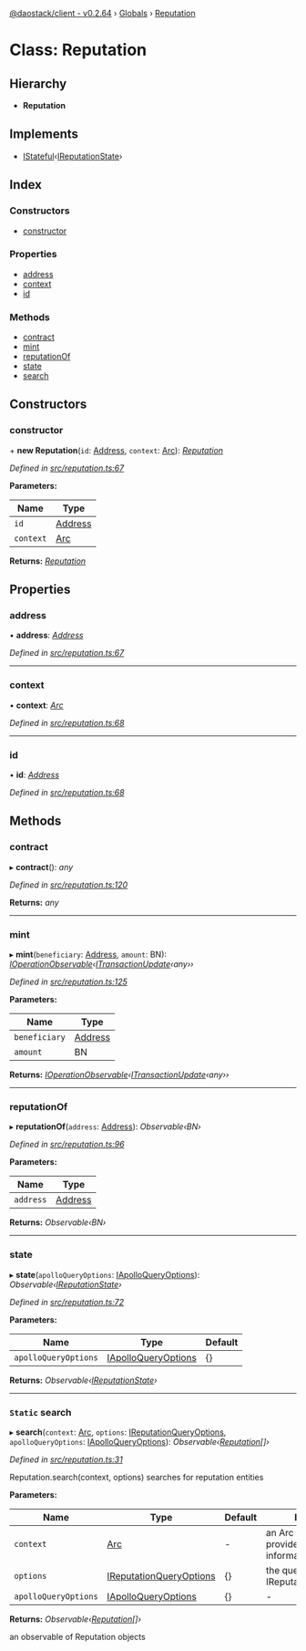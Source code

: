 [@daostack/client - v0.2.64](../README.md) › [Globals](../globals.md) › [Reputation](reputation.md)

# Class: Reputation

## Hierarchy

* **Reputation**

## Implements

* [IStateful](../interfaces/istateful.md)‹[IReputationState](../interfaces/ireputationstate.md)›

## Index

### Constructors

* [constructor](reputation.md#constructor)

### Properties

* [address](reputation.md#address)
* [context](reputation.md#context)
* [id](reputation.md#id)

### Methods

* [contract](reputation.md#contract)
* [mint](reputation.md#mint)
* [reputationOf](reputation.md#reputationof)
* [state](reputation.md#state)
* [search](reputation.md#static-search)

## Constructors

###  constructor

\+ **new Reputation**(`id`: [Address](../globals.md#address), `context`: [Arc](arc.md)): *[Reputation](reputation.md)*

*Defined in [src/reputation.ts:67](https://github.com/daostack/client/blob/b547acc/src/reputation.ts#L67)*

**Parameters:**

Name | Type |
------ | ------ |
`id` | [Address](../globals.md#address) |
`context` | [Arc](arc.md) |

**Returns:** *[Reputation](reputation.md)*

## Properties

###  address

• **address**: *[Address](../globals.md#address)*

*Defined in [src/reputation.ts:67](https://github.com/daostack/client/blob/b547acc/src/reputation.ts#L67)*

___

###  context

• **context**: *[Arc](arc.md)*

*Defined in [src/reputation.ts:68](https://github.com/daostack/client/blob/b547acc/src/reputation.ts#L68)*

___

###  id

• **id**: *[Address](../globals.md#address)*

*Defined in [src/reputation.ts:68](https://github.com/daostack/client/blob/b547acc/src/reputation.ts#L68)*

## Methods

###  contract

▸ **contract**(): *any*

*Defined in [src/reputation.ts:120](https://github.com/daostack/client/blob/b547acc/src/reputation.ts#L120)*

**Returns:** *any*

___

###  mint

▸ **mint**(`beneficiary`: [Address](../globals.md#address), `amount`: BN): *[IOperationObservable](../interfaces/ioperationobservable.md)‹[ITransactionUpdate](../interfaces/itransactionupdate.md)‹any››*

*Defined in [src/reputation.ts:125](https://github.com/daostack/client/blob/b547acc/src/reputation.ts#L125)*

**Parameters:**

Name | Type |
------ | ------ |
`beneficiary` | [Address](../globals.md#address) |
`amount` | BN |

**Returns:** *[IOperationObservable](../interfaces/ioperationobservable.md)‹[ITransactionUpdate](../interfaces/itransactionupdate.md)‹any››*

___

###  reputationOf

▸ **reputationOf**(`address`: [Address](../globals.md#address)): *Observable‹BN›*

*Defined in [src/reputation.ts:96](https://github.com/daostack/client/blob/b547acc/src/reputation.ts#L96)*

**Parameters:**

Name | Type |
------ | ------ |
`address` | [Address](../globals.md#address) |

**Returns:** *Observable‹BN›*

___

###  state

▸ **state**(`apolloQueryOptions`: [IApolloQueryOptions](../interfaces/iapolloqueryoptions.md)): *Observable‹[IReputationState](../interfaces/ireputationstate.md)›*

*Defined in [src/reputation.ts:72](https://github.com/daostack/client/blob/b547acc/src/reputation.ts#L72)*

**Parameters:**

Name | Type | Default |
------ | ------ | ------ |
`apolloQueryOptions` | [IApolloQueryOptions](../interfaces/iapolloqueryoptions.md) |  {} |

**Returns:** *Observable‹[IReputationState](../interfaces/ireputationstate.md)›*

___

### `Static` search

▸ **search**(`context`: [Arc](arc.md), `options`: [IReputationQueryOptions](../interfaces/ireputationqueryoptions.md), `apolloQueryOptions`: [IApolloQueryOptions](../interfaces/iapolloqueryoptions.md)): *Observable‹[Reputation](reputation.md)[]›*

*Defined in [src/reputation.ts:31](https://github.com/daostack/client/blob/b547acc/src/reputation.ts#L31)*

Reputation.search(context, options) searches for reputation entities

**Parameters:**

Name | Type | Default | Description |
------ | ------ | ------ | ------ |
`context` | [Arc](arc.md) | - | an Arc instance that provides connection information |
`options` | [IReputationQueryOptions](../interfaces/ireputationqueryoptions.md) |  {} | the query options, cf. IReputationQueryOptions |
`apolloQueryOptions` | [IApolloQueryOptions](../interfaces/iapolloqueryoptions.md) |  {} | - |

**Returns:** *Observable‹[Reputation](reputation.md)[]›*

an observable of Reputation objects
